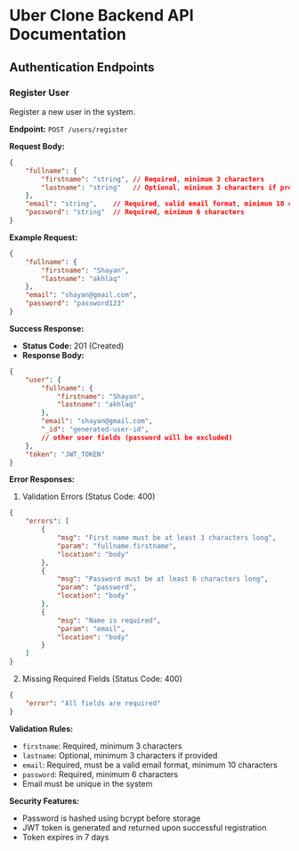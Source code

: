 # Uber Clone Backend API Documentation

## Authentication Endpoints

### Register User
Register a new user in the system.

**Endpoint:** `POST /users/register`

**Request Body:**
```json
{
    "fullname": {
        "firstname": "string", // Required, minimum 3 characters
        "lastname": "string"   // Optional, minimum 3 characters if provided
    },
    "email": "string",    // Required, valid email format, minimum 10 characters
    "password": "string"  // Required, minimum 6 characters
}
```

**Example Request:**
```json
{
    "fullname": {
        "firstname": "Shayan",
        "lastname": "akhlaq"
    },
    "email": "shayan@gmail.com",
    "password": "password123"
}
```

**Success Response:**
- **Status Code:** 201 (Created)
- **Response Body:**
```json
{
    "user": {
        "fullname": {
            "firstname": "Shayan",
            "lastname": "akhlaq"
        },
        "email": "shayan@gmail.com",
        "_id": "generated-user-id",
        // other user fields (password will be excluded)
    },
    "token": "JWT_TOKEN"
}
```

**Error Responses:**

1. Validation Errors (Status Code: 400)
```json
{
    "errors": [
        {
            "msg": "First name must be at least 3 characters long",
            "param": "fullname.firstname",
            "location": "body"
        },
        {
            "msg": "Password must be at least 6 characters long",
            "param": "password",
            "location": "body"
        },
        {
            "msg": "Name is required",
            "param": "email",
            "location": "body"
        }
    ]
}
```

2. Missing Required Fields (Status Code: 400)
```json
{
    "error": "All fields are required"
}
```

**Validation Rules:**
- `firstname`: Required, minimum 3 characters
- `lastname`: Optional, minimum 3 characters if provided
- `email`: Required, must be a valid email format, minimum 10 characters
- `password`: Required, minimum 6 characters
- Email must be unique in the system

**Security Features:**
- Password is hashed using bcrypt before storage
- JWT token is generated and returned upon successful registration
- Token expires in 7 days